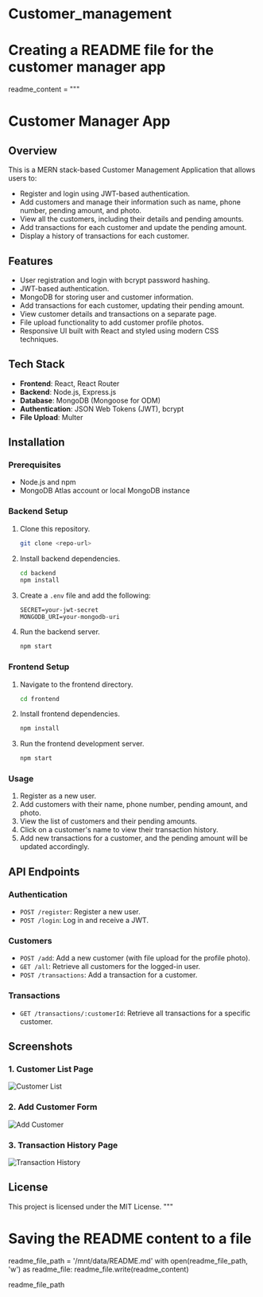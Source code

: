 # Customer_management
# Creating a README file for the customer manager app

readme_content = """
# Customer Manager App

## Overview
This is a MERN stack-based Customer Management Application that allows users to:
- Register and login using JWT-based authentication.
- Add customers and manage their information such as name, phone number, pending amount, and photo.
- View all the customers, including their details and pending amounts.
- Add transactions for each customer and update the pending amount.
- Display a history of transactions for each customer.

## Features
- User registration and login with bcrypt password hashing.
- JWT-based authentication.
- MongoDB for storing user and customer information.
- Add transactions for each customer, updating their pending amount.
- View customer details and transactions on a separate page.
- File upload functionality to add customer profile photos.
- Responsive UI built with React and styled using modern CSS techniques.

## Tech Stack
- **Frontend**: React, React Router
- **Backend**: Node.js, Express.js
- **Database**: MongoDB (Mongoose for ODM)
- **Authentication**: JSON Web Tokens (JWT), bcrypt
- **File Upload**: Multer

## Installation

### Prerequisites
- Node.js and npm
- MongoDB Atlas account or local MongoDB instance

### Backend Setup
1. Clone this repository.
    ```bash
    git clone <repo-url>
    ```
2. Install backend dependencies.
    ```bash
    cd backend
    npm install
    ```
3. Create a `.env` file and add the following:
    ```
    SECRET=your-jwt-secret
    MONGODB_URI=your-mongodb-uri
    ```
4. Run the backend server.
    ```bash
    npm start
    ```

### Frontend Setup
1. Navigate to the frontend directory.
    ```bash
    cd frontend
    ```
2. Install frontend dependencies.
    ```bash
    npm install
    ```
3. Run the frontend development server.
    ```bash
    npm start
    ```

### Usage
1. Register as a new user.
2. Add customers with their name, phone number, pending amount, and photo.
3. View the list of customers and their pending amounts.
4. Click on a customer's name to view their transaction history.
5. Add new transactions for a customer, and the pending amount will be updated accordingly.

## API Endpoints

### Authentication
- `POST /register`: Register a new user.
- `POST /login`: Log in and receive a JWT.

### Customers
- `POST /add`: Add a new customer (with file upload for the profile photo).
- `GET /all`: Retrieve all customers for the logged-in user.
- `POST /transactions`: Add a transaction for a customer.

### Transactions
- `GET /transactions/:customerId`: Retrieve all transactions for a specific customer.

## Screenshots
### 1. Customer List Page
![Customer List](./screenshots/customer-list.png)

### 2. Add Customer Form
![Add Customer](./screenshots/add-customer.png)

### 3. Transaction History Page
![Transaction History](./screenshots/transaction-history.png)

## License
This project is licensed under the MIT License.
"""

# Saving the README content to a file
readme_file_path = '/mnt/data/README.md'
with open(readme_file_path, 'w') as readme_file:
    readme_file.write(readme_content)

readme_file_path
